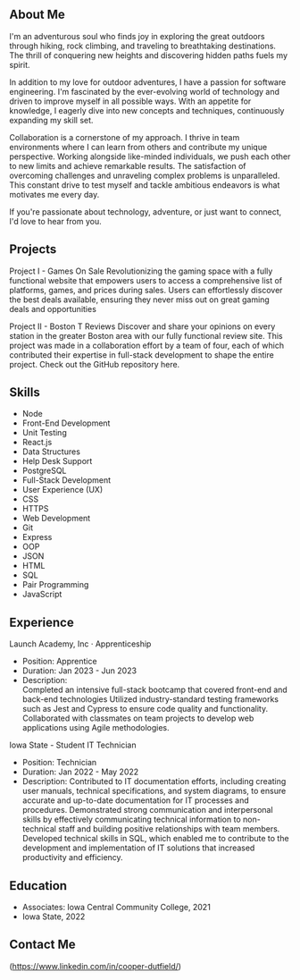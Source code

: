 ## About Me 
I'm an adventurous soul who finds joy in exploring the great outdoors through hiking, rock climbing, and traveling to breathtaking destinations. The thrill of conquering new heights and discovering hidden paths fuels my spirit.

In addition to my love for outdoor adventures, I have a passion for software engineering. I'm fascinated by the ever-evolving world of technology and driven to improve myself in all possible ways. With an appetite for knowledge, I eagerly dive into new concepts and techniques, continuously expanding my skill set.

Collaboration is a cornerstone of my approach. I thrive in team environments where I can learn from others and contribute my unique perspective. Working alongside like-minded individuals, we push each other to new limits and achieve remarkable results. The satisfaction of overcoming challenges and unraveling complex problems is unparalleled. This constant drive to test myself and tackle ambitious endeavors is what motivates me every day.

If you're passionate about technology, adventure, or just want to connect, I'd love to hear from you.

## Projects

  Project I - Games On Sale
Revolutionizing the gaming space with a fully functional website that empowers users to access a comprehensive list of platforms, games, and prices during sales. Users can effortlessly discover the best deals available, ensuring they never miss out on great gaming deals and opportunities

  Project II - Boston T Reviews
Discover and share your opinions on every station in the greater Boston area with our fully functional review site. This project was made in a  collaboration effort by a team of four, each of which contributed their expertise in full-stack development to shape the entire project. Check out the GitHub repository here.

## Skills
- Node
- Front-End Development
- Unit Testing
- React.js
- Data Structures
- Help Desk Support
- PostgreSQL
- Full-Stack Development
- User Experience (UX)
- CSS
- HTTPS
- Web Development
- Git
- Express
- OOP
- JSON
- HTML
- SQL
- Pair Programming
- JavaScript

## Experience

 Launch Academy, Inc · Apprenticeship

- Position: Apprentice
- Duration: Jan 2023 - Jun 2023
- Description:  
Completed an intensive full-stack bootcamp that covered front-end and back-end technologies 
Utilized industry-standard testing frameworks such as Jest and Cypress to ensure code quality and functionality.
Collaborated with classmates on team projects to develop web applications using Agile methodologies.

Iowa State - Student IT Technician
- Position: Technician
- Duration: Jan 2022 - May 2022
- Description: 
Contributed to IT documentation efforts, including creating user manuals, technical specifications, and system diagrams, to ensure accurate and up-to-date documentation for IT processes and procedures.
Demonstrated strong communication and interpersonal skills by effectively communicating technical information to non-technical staff and building positive relationships with team members.
Developed technical skills in SQL, which enabled me to contribute to the development and implementation of IT solutions that increased productivity and efficiency.

## Education

- Associates: Iowa Central Community College, 2021
- Iowa State, 2022

## Contact Me
(https://www.linkedin.com/in/cooper-dutfield/)

